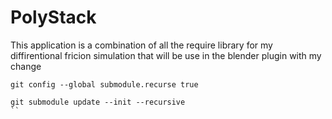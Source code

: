 # PolyStack
This application is a combination of all the require library for my diffirentional fricion simulation that will be use in the blender plugin with my change

```
git config --global submodule.recurse true
```

```
git submodule update --init --recursive
``
